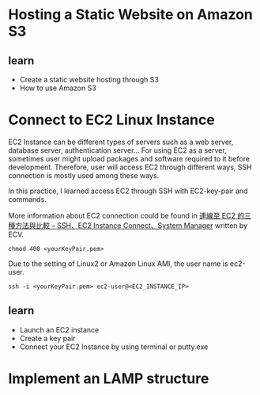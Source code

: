 # Hosting a Static Website on Amazon S3

## learn
- Create a static website hosting through S3
- How to use Amazon S3

# Connect to EC2 Linux Instance
EC2 Instance can be different types of servers such as a web server, database server, authentication server... For using EC2 as a server, sometimes user might upload packages and software required to it before development. Therefore, user will access EC2 through different ways, SSH connection is mostly used among these ways. 

In this practice, I learned access EC2 through SSH with EC2-key-pair and commands.

More information about EC2 connection could be found in [連線至 EC2 的三種方法與比較 – SSH、EC2 Instance Connect、System Manager](https://www.ecloudture.com/連線至ec2的三種方法與比較-ssh，ec2實例連接，系統管理/) written by ECV.


```
chmod 400 <yourKeyPair.pem>
```
Due to the setting of Linux2 or Amazon Linux AMI, the user name is ec2-user.
```
ssh -i <yourKeyPair.pem> ec2-user@<EC2_INSTANCE_IP>
```
## learn
- Launch an EC2 instance
- Create a key pair
- Connect your EC2 Instance by using terminal or putty.exe


# Implement an LAMP structure